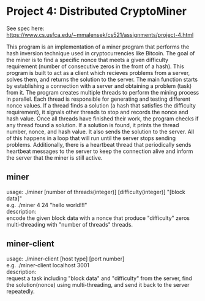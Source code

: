 # Project 4: Distributed CryptoMiner

See spec here: https://www.cs.usfca.edu/~mmalensek/cs521/assignments/project-4.html  

This program is an implementation of a miner program that performs the hash inversion technique used in cryptocurrencies like Bitcoin. The goal of the miner is to find a specific nonce that meets a given difficulty requirement (number of consecutive zeros in the front of a hash). This program is built to act as a client which recieves problems from a server, solves them, and returns the solution to the server. The main function starts by establishing a connection with a server and obtaining a problem (task) from it. The program creates multiple threads to perform the mining process in parallel. Each thread is responsible for generating and testing different nonce values. If a thread finds a solution (a hash that satisfies the difficulty requirement), it signals other threads to stop and records the nonce and hash value. Once all threads have finished their work, the program checks if any thread found a solution. If a solution is found, it prints the thread number, nonce, and hash value. It also sends the solution to the server. All of this happens in a loop that will run until the server stops sending problems. Additionally, there is a heartbeat thread that periodically sends heartbeat messages to the server to keep the connection alive and inform the server that the miner is still active. 


## miner  
usage: ./miner [number of threads(integer)] [difficulty(integer)] "[block data]"  
e.g. ./miner 4 24 "hello world!!!"  
description:    
encode the given block data with a nonce that produce "difficulty" zeros multi-threading with "number of threads" threads.

## miner-client 
usage: ./miner-client [host type] [port number]     
e.g. ./miner-client localhost 3001  
description:  
request a task including "block data" and "difficulty" from the server, find the solution(nonce) using multi-threading, and send it back to the server repeatedly.


